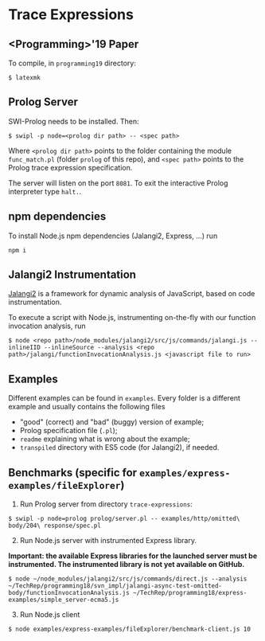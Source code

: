 # Trace Expressions
## \<Programming>'19 Paper
To compile, in `programming19` directory:
```
$ latexmk
```

## Prolog Server
SWI-Prolog needs to be installed.
Then:

    $ swipl -p node=<prolog dir path> -- <spec path>

Where `<prolog dir path>` points to the folder containing the module `func_match.pl` (folder `prolog` of this repo), and `<spec path>` points to the Prolog trace expression specification.

The server will listen on the port `8081`.
To exit the interactive Prolog interpreter type `halt.`.

## npm dependencies
To install Node.js npm dependencies (Jalangi2, Express, ...) run

    npm i

## Jalangi2 Instrumentation
[Jalangi2](https://github.com/Samsung/jalangi2) is a framework for dynamic analysis of JavaScript, based on code instrumentation.

To execute a script with Node.js, instrumenting on-the-fly with our function invocation analysis, run

    $ node <repo path>/node_modules/jalangi2/src/js/commands/jalangi.js --inlineIID --inlineSource --analysis <repo path>/jalangi/functionInvocationAnalysis.js <javascript file to run>

## Examples
Different examples can be found in `examples`.
Every folder is a different example and usually contains the following files
- "good" (correct) and "bad" (buggy) version of example;
- Prolog specification file (`.pl`);
- `readme` explaining what is wrong about the example;
- `transpiled` directory with ES5 code (for Jalangi2), if needed.

## Benchmarks (specific for `examples/express-examples/fileExplorer`) 

1. Run Prolog server from directory `trace-expressions`:
```
$ swipl -p node=prolog prolog/server.pl -- examples/http/omitted\ body/204\ response/spec.pl
```
2. Run Node.js server with  instrumented Express library.

**Important: the available Express libraries for the launched server must be instrumented.
The instrumented library is not yet available on GitHub.**
```
$ node ~/node_modules/jalangi2/src/js/commands/direct.js --analysis ~/TechRep/programming18/svn_impl/jalangi-async-test-omitted-body/functionInvocationAnalysis.js ~/TechRep/programming18/express-examples/simple_server-ecma5.js
```
3. Run Node.js client
```
$ node examples/express-examples/fileExplorer/benchmark-client.js 10
```
